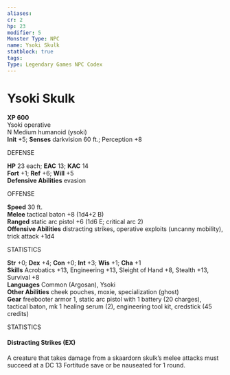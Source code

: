 ```yaml
---
aliases: 
cr: 2
hp: 23
modifier: 5
Monster Type: NPC
name: Ysoki Skulk
statblock: true
tags: 
Type: Legendary Games NPC Codex
---
```


# Ysoki Skulk

**XP 600**  
Ysoki operative  
N Medium humanoid (ysoki)  
**Init** +5; **Senses** darkvision 60 ft.; Perception +8

DEFENSE

**HP** 23 each; **EAC** 13; **KAC** 14  
**Fort** +1; **Ref** +6; **Will** +5  
**Defensive Abilities** evasion

OFFENSE

**Speed** 30 ft.  
**Melee** tactical baton +8 (1d4+2 B)  
**Ranged** static arc pistol +6 (1d6 E; critical arc 2)  
**Offensive Abilities** distracting strikes, operative exploits (uncanny mobility), trick attack +1d4

STATISTICS

**Str** +0; **Dex** +4; **Con** +0; **Int** +3; **Wis** +1; **Cha** +1  
**Skills** Acrobatics +13, Engineering +13, Sleight of Hand +8, Stealth +13, Survival +8  
**Languages** Common (Argosan), Ysoki  
**Other Abilities** cheek pouches, moxie, specialization (ghost)  
**Gear** freebooter armor 1, static arc pistol with 1 battery (20 charges), tactical baton, mk 1 healing serum (2), engineering tool kit, credstick (45 credits)

STATISTICS

#### Distracting Strikes (EX)

A creature that takes damage from a skaardorn skulk’s melee attacks must succeed at a DC 13 Fortitude save or be nauseated for 1 round.
